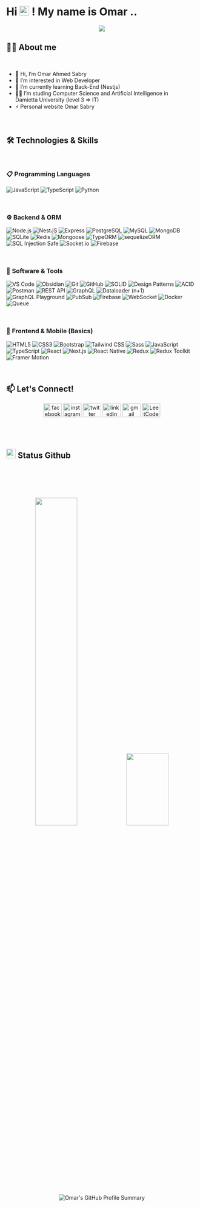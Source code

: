 <h1 align="top">Hi <img src="https://media.giphy.com/media/hvRJCLFzcasrR4ia7z/giphy.gif" width="25"> ! My name is Omar ..</h1>

  <p align="center"> <!-- Google Me -->
    <a href="https://www.google.com.eg/search?q=ahmed+hemeda">
      <img src="https://readme-typing-svg.herokuapp.com/?lines=Visit%20my%20LinkedIn%20Profile;I%20Post%20Insightful%20Content;Follow%20to%20get%20New%20Updates&font=Bold%20Code&center=true&color=30D050&pause=1750&size=21">
    </a>
  </p>

 <!--   <p align="center"> 
     <img src="https://komarev.com/ghpvc/?username=Omar-Sa6ry&color=4010B0" height="35"/>
  </p> -->
  
## 🧑‍💼 **About me**

<br>


- 👋 Hi, I’m Omar Ahmed Sabry
- 👀 I’m interested in Web Developer
- 🌱 I’m currently learning Back-End (Nestjs)
- 🧑‍💻 I’m studing Computer Science and Artificial Intelligence in Damietta University (level 3 => IT) 
- ⚡ Personal website   <a style="text-decoration: none;" href="https://omarsabry.netlify.app/">Omar Sabry </a>



<br/>

## 🛠 Technologies & Skills

<br/>

### 📋 Programming Languages

![JavaScript](https://img.shields.io/badge/JavaScript-F7DF1E?style=flat&logo=javascript&logoColor=white)
![TypeScript](https://img.shields.io/badge/TypeScript-3178C6?style=flat&logo=typescript&logoColor=white)
![Python](https://img.shields.io/badge/Python-3776AB?style=flat&logo=python&logoColor=white)

<br/>

### ⚙️ **Backend & ORM**
![Node.js](https://img.shields.io/badge/Node.js-339933?style=flat&logo=nodedotjs&logoColor=white)
![NestJS](https://img.shields.io/badge/NestJS-E0234E?style=flat&logo=nestjs&logoColor=white)
![Express](https://img.shields.io/badge/Express.js-000000?style=flat&logo=express&logoColor=white)
![PostgreSQL](https://img.shields.io/badge/PostgreSQL-316192?style=flat&logo=postgresql&logoColor=white)
![MySQL](https://img.shields.io/badge/MySQL-4479A1?style=flat&logo=mysql&logoColor=white)
![MongoDB](https://img.shields.io/badge/MongoDB-47A248?style=flat&logo=mongodb&logoColor=white)
![SQLite](https://img.shields.io/badge/SQLite-003B57?style=flat&logo=sqlite&logoColor=white)
![Redis](https://img.shields.io/badge/Redis-DC382D?style=flat&logo=redis&logoColor=white)
![Mongoose](https://img.shields.io/badge/Mongoose-DD0031?style=flat&logo=mongoose&logoColor=white)
![TypeORM](https://img.shields.io/badge/TypeORM-E83524?style=flat&logo=typeorm&logoColor=white)
![sequelizeORM](https://img.shields.io/badge/sequelize-E83524?style=flat&logo=sequelize&logoColor=white)
![SQL Injection Safe](https://img.shields.io/badge/SQL_Injection-Safe-success?style=flat&logo=datadog&logoColor=white)
![Socket.io](https://img.shields.io/badge/Socket.io-010101?style=flat&logo=socketdotio&logoColor=white)
![Firebase](https://img.shields.io/badge/Firebase-FFCA28?style=flat&logo=firebase&logoColor=white)


 <br/>
 
### 🔨 **Software & Tools**
![VS Code](https://img.shields.io/badge/VS_Code-007ACC?style=flat&logo=visual-studio-code&logoColor=white)
![Obsidian](https://img.shields.io/badge/Obsidian-7C3AED?style=flat&logo=obsidian&logoColor=white)
![Git](https://img.shields.io/badge/Git-F05032?style=flat&logo=git&logoColor=white)
![GitHub](https://img.shields.io/badge/GitHub-181717?style=flat&logo=github&logoColor=white)
![SOLID](https://img.shields.io/badge/SOLID_Principles-FF6C37?style=flat&logo=codeforces&logoColor=white)
![Design Patterns](https://img.shields.io/badge/Design_Patterns-B366F6?style=flat&logo=abstract&logoColor=white)
![ACID](https://img.shields.io/badge/ACID_Compliance-007396?style=flat&logo=databricks&logoColor=white)
![Postman](https://img.shields.io/badge/Postman-FF6C37?style=flat&logo=postman&logoColor=white)
![REST API](https://img.shields.io/badge/REST_API-FF6D00?style=flat&logo=json&logoColor=white)
![GraphQL](https://img.shields.io/badge/GraphQL-E10098?style=flat&logo=graphql&logoColor=white)
![Dataloader (n+1)](https://img.shields.io/badge/Dataloader_(n%2B1)-0088CC?style=flat&logo=graphql&logoColor=white)
![GraphQL Playground](https://img.shields.io/badge/GraphQL_Playground-1D1D1D?style=flat&logo=graphql&logoColor=white)
![PubSub](https://img.shields.io/badge/PubSub-336791?style=flat&logo=pubg&logoColor=white)
![Firebase](https://img.shields.io/badge/Firebase-FFCA28?style=flat&logo=firebase&logoColor=white)
![WebSocket](https://img.shields.io/badge/WebSocket-010101?style=flat&logo=socketdotio&logoColor=white)
![Docker](https://img.shields.io/badge/Docker-2496ED?style=flat&logo=docker&logoColor=white)
![Queue](https://img.shields.io/badge/Queue_Management-4B32C3?style=flat&logo=rabbitmq&logoColor=white)



 <br/>

### 🥷 **Frontend & Mobile (Basics)**
![HTML5](https://img.shields.io/badge/HTML5-E34F26?style=flat&logo=html5&logoColor=white)
![CSS3](https://img.shields.io/badge/CSS3-1572B6?style=flat&logo=css3&logoColor=white)
![Bootstrap](https://img.shields.io/badge/Bootstrap-7952B3?style=flat&logo=bootstrap&logoColor=white)
![Tailwind CSS](https://img.shields.io/badge/Tailwind_CSS-38B2AC?style=flat&logo=tailwind-css&logoColor=white)
![Sass](https://img.shields.io/badge/Sass-CC6699?style=flat&logo=sass&logoColor=white)
![JavaScript](https://img.shields.io/badge/JavaScript-F7DF1E?style=flat&logo=javascript&logoColor=white)
![TypeScript](https://img.shields.io/badge/TypeScript-3178C6?style=flat&logo=typescript&logoColor=white)
![React](https://img.shields.io/badge/React-20232A?style=flat&logo=react&logoColor=61DAFB)
![Next.js](https://img.shields.io/badge/Next.js-000000?style=flat&logo=nextdotjs&logoColor=white)
![React Native](https://img.shields.io/badge/React_Native-20232A?style=flat&logo=react&logoColor=61DAFB)
![Redux](https://img.shields.io/badge/Redux-764ABC?style=flat&logo=redux&logoColor=white)
![Redux Toolkit](https://img.shields.io/badge/Redux_Toolkit-764ABC?style=flat&logo=redux&logoColor=white)
![Framer Motion](https://img.shields.io/badge/Framer-0055FF?style=flat&logo=framer&logoColor=white)


 <br/>
 
## 📫 **Let's Connect!**
<div align="center">
  <a style="text-decoration: none;" href="https://www.facebook.com/profile.php?id=61575976221206&rdid=v1teMYSMqtnhGb2Y&share_url=https%3A%2F%2Fwww.facebook.com%2Fshare%2F194NoWYhsR%2F#"> 
   <img src="https://raw.githubusercontent.com/maurodesouza/profile-readme-generator/master/src/assets/icons/social/facebook/default.svg" width="48" height="36" alt="facebook logo"  />
  </a>
  
 <a style="text-decoration: none;" href="https://www.instagram.com/omar_sabry__/"> 
   <img src="https://raw.githubusercontent.com/maurodesouza/profile-readme-generator/master/src/assets/icons/social/instagram/default.svg" width="48" height="36" alt="instagram logo"  />
 </a>  

   <a style="text-decoration: none;"  target="_blank" href="https://www.instagram.com/omar_sabry____________________/"> 
   <img src="https://raw.githubusercontent.com/maurodesouza/profile-readme-generator/master/src/assets/icons/social/twitter/default.svg" width="48" height="36" alt="twitter logo"  />
 </a>  
 
 <a style="text-decoration: none;" target="_blank" href="https://www.linkedin.com/in/omar-sabry-754835279?utm_source=share&utm_campaign=share_via&utm_content=profile&utm_medium=android_app/">
        <img src="https://raw.githubusercontent.com/maurodesouza/profile-readme-generator/master/src/assets/icons/social/linkedin/default.svg" width="48" height="36" alt="linkedin logo"  />
  </a> 
   
  <a style="text-decoration: none;" target="_blank" href="mailto:omarahmedsabry05@gmail.com">
  <img src="https://raw.githubusercontent.com/maurodesouza/profile-readme-generator/master/src/assets/icons/social/gmail/default.svg" width="48" height="36" alt="gmail logo"  />
  </a>  

<a href="https://leetcode.com/u/omar-sa6ry/" target="_blank" rel="noopener noreferrer">
  <img src="https://leetcode.com/static/images/LeetCode_logo_rvs.png" alt="LeetCode" width="48" height="36" />
</a>

</div>

<br>
<br/>
<br/>


## <img src="https://media.giphy.com/media/iY8CRBdQXODJSCERIr/giphy.gif" width="25"><b> Status Github</b>

<div align="center">

<br/><br/><br/><br/>

<!-- GitHub Stats -->

<img width="47%" src="https://github-readme-stats.vercel.app/api?username=omar-sa6ry&show_icons=true&theme=dracula" />

<img width="47%" height="190" src="https://github-readme-stats.vercel.app/api/top-langs/?username=omar-sa6ry&layout=compact&theme=dracula" />

<img src="https://github-profile-summary-cards.vercel.app/api/cards/profile-details?username=omar-sa6ry&theme=dracula&hide_border=true" alt="Omar's GitHub Profile Summary" />

</div>

